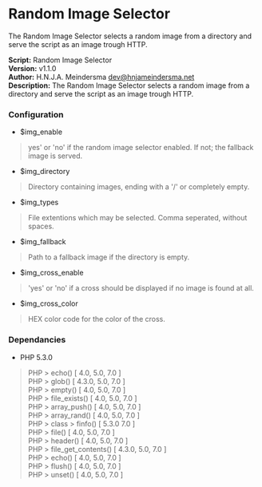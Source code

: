 # Random Image Selector
The Random Image Selector selects a random image from a directory and serve the script as an image trough HTTP.

**Script:** Random Image Selector<br />
**Version:** v1.1.0<br />
**Author:** H.N.J.A. Meindersma <dev@hnjameindersma.net><br />
**Description:** The Random Image Selector selects a random image from a directory and serve the script as an image trough HTTP.

### Configuration
- $img_enable
> yes' or 'no' if the random image selector enabled. If not; the fallback image is served.
- $img_directory
> Directory containing images, ending with a '/' or completely empty.
- $img_types
> File extentions which may be selected. Comma seperated, without spaces.
- $img_fallback
> Path to a fallback image if the directory is empty.
- $img_cross_enable
> 'yes' or 'no' if a cross should be displayed if no image is found at all.
- $img_cross_color
> HEX color code for the color of the cross.

### Dependancies
- PHP 5.3.0
> PHP > echo() [ 4.0, 5.0, 7.0 ]<br />
> PHP > glob() [ 4.3.0, 5.0, 7.0 ]<br />
> PHP > empty() [ 4.0, 5.0, 7.0 ]<br />
> PHP > file_exists() [ 4.0, 5.0, 7.0 ]<br />
> PHP > array_push() [ 4.0, 5.0, 7.0 ]<br />
> PHP > array_rand() [ 4.0, 5.0, 7.0 ]<br />
> PHP > class > finfo() [ 5.3.0 7.0 ]<br />
> PHP > file() [ 4.0, 5.0, 7.0 ]<br />
> PHP > header() [ 4.0, 5.0, 7.0 ]<br />
> PHP > file_get_contents() [ 4.3.0, 5.0, 7.0 ]<br />
> PHP > echo() [ 4.0, 5.0, 7.0 ]<br />
> PHP > flush() [ 4.0, 5.0, 7.0 ]<br />
> PHP > unset() [ 4.0, 5.0, 7.0 ]<br />
